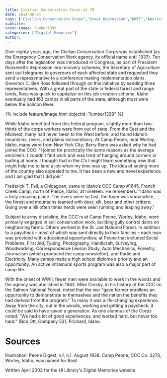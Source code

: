 ```yaml
---
title: Civilian Conservation Corps at 70
date: 2014-06-24
tags: ["Civilian Conservation Corps","Great Depression","WWII","American West"]
subtitle: 
cover-image: lumber1399
categories: ["Digital Memories"]
author: 
---
```


Over eighty years ago, the Civilian Conservation Corps was established (as the Emergency Conservation Work agency, its official name until 1937). Ten days after the legislation was introduced in Congress, as part of President Roosevelt’s depression-era recovery schemes, the Secretary of Agriculture sent out telegrams to governors of each affected state and requested they send a representative to a conference making implementation plans. Governor C. Ben Ross followed through on this initiative by sending three representatives. With a great part of the state in federal forest and range lands, Ross was quick to capitalize on this job creation scheme. Idaho eventually had 163 camps in all parts of the state, although most were below the Salmon River.

{% include feature/image.html objectid="lumber1399" %}

While Idaho benefited from this federal program, slightly more than two-thirds of the corps workers were from out of state. From the East and the Midwest, many had never been to the West before, and found Idaho’s mountains, rivers, and plains extraordinary. At Camp Peone, near Worley, Idaho, many were from New York City; Barry Reno was asked why he had joined the CCC: "I joined for practically the same reasons as the average enrollee’s. I couldn’t find work and was tired of hanging around corners or loafing at home. I thought that in the C’s I might learn something new that might help me to land a job when my time was up. The idea of seeing more of the country also appealed to me. It has been a new and novel experience and I am glad that I did join."

Frederick T. Feil, a Chicagoan, came to Idaho’s CCC Camp #1645, French Creek Camp, north of Pierce, Idaho, at nineteen. He remembers: "Idaho was a truly amazing place. The rivers were so fast, the foam was snow white, the forest and mountains teamed with deer, elk, bear and other critters. Going over a hill often times herds were seen running and leaping away."

Subject to army discipline, the CCC'rs at Camp Peone, Worley, Idaho, were primarily engaged in soil conservation work, building gully control dams on neighboring farms. Others worked in the St. Joe National Forest. In addition to a paycheck – most of which was sent directly to their families – each man was provided with educational opportunities; at Peone that included Social Problems, First Aid, Typing, Photography, Handicraft, Surveying, Woodworking, Correspondence Lesson Study, Auto Mechanics, Forestry, Journalism (which produced the camp newsletter), and Radio and Electricity. Many camps made a high school diploma a priority and an opportunity. An active intramural sports program was also a major part of camp life.

With the onset of WWII, fewer men were available to work in the woods and the agency was abolished in 1942. Mike Crosby, in his history of the CCC on the Salmon National Forest, noted that the war "gave former enrollees an opportunity to demonstrate to themselves and the nation the benefits they had derived from the program." To many it was a life-changing experience. Away from the city, out in the woods, working and getting a paycheck; it could be said to have saved a generation. As one alumnus of the Corps noted: "We had a lot of good experiences, and worked hard, but never too hard." (Bob Ott, Company 531, Prichard, Idaho. 

# Sources

Illustration: Peone Digest, v.1, n.1. August 1938. Camp Peone, CCC Co. 3276, Worley, Idaho, was named for Basil

Written April 2003 for the UI Library's Digital Memories website.